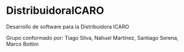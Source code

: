 # DistribuidoraICARO
Desarrollo de software para la Distribuidora ICARO

Grupo conformado por:
Tiago Silva,
Nahuel Martínez,
Santiago Serena,
Marco Bottini
